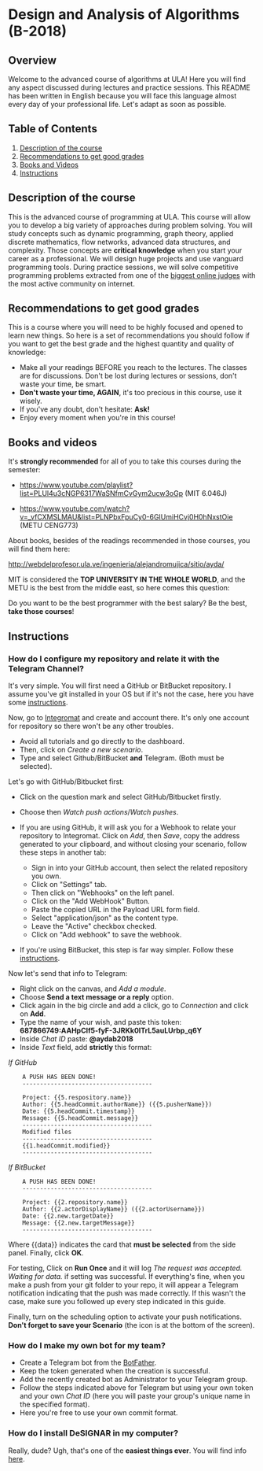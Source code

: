# Design and Analysis of Algorithms (B-2018)

## Overview

Welcome to the advanced course of algorithms at ULA! Here
you will find any aspect discussed during lectures and 
practice sessions. This README has been written in English
because you will face this language almost every day of your 
professional life. Let's adapt as soon as possible.

## Table of Contents

1. [Description of the course](#description-of-the-course)
2. [Recommendations to get good grades](#recomendations-to-get-good-grades)
3. [Books and Videos](#books-and-videos)
4. [Instructions](#instructions)

## Description of the course

This is the advanced course of programming at ULA. This course will allow you to develop a big variety of approaches during problem solving. You will study concepts such as dynamic programming, graph theory, applied discrete mathematics, flow networks, advanced data structures, and complexity. Those concepts are **critical knowledge** when you start your career as a professional. We will design huge projects and use vanguard programming tools. During practice sessions, we will solve competitive programming problems extracted from one of the [biggest online judges](https://www.spoj.com/) with the most active community on internet.

## Recommendations to get good grades

This is a course where you will need to be highly focused and
opened to learn new things. So here is a set of recommendations
you should follow if you want to get the best grade and the highest
quantity and quality of knowledge:

- Make all your readings BEFORE you reach to the lectures. The classes are for discussions.
Don't be lost during lectures or sessions, don't waste your time, be smart.
- **Don't waste your time, AGAIN**, it's too precious in this course, use it
wisely.
- If you've any doubt, don't hesitate: **Ask!**
- Enjoy every moment when you're in this course!

## Books and videos

It's **strongly recommended** for all of you to take this courses during the semester:

- https://www.youtube.com/playlist?list=PLUl4u3cNGP6317WaSNfmCvGym2ucw3oGp (MIT 6.046J)

- https://www.youtube.com/watch?v=_vfCXMSLMAU&list=PLNPbxFpuCy0-6GIUmiHCvj0H0hNxstOie (METU CENG773)

About books, besides of the readings recommended in those courses, you will find them here:

http://webdelprofesor.ula.ve/ingenieria/alejandromujica/sitio/ayda/

MIT is considered the **TOP UNIVERSITY IN THE WHOLE WORLD**, and the METU is 
the best from the middle east, so here comes this question:

Do you want to be the best programmer with the best salary? Be the best, **take those courses**! 

## Instructions

### How do I configure my repository and relate it with the Telegram Channel?

It's very simple. You will first need a GitHub or BitBucket repository. I assume you've
git installed in your OS but if it's not the case, here you have some [instructions](https://www.linode.com/docs/development/version-control/how-to-install-git-on-linux-mac-and-windows/).

Now, go to [Integromat](https://www.integromat.com/) and create and account there.
It's only one account for repository so there won't be any other troubles.

- Avoid all tutorials and go directly to the dashboard. 
- Then, click on *Create a new scenario*.
- Type and select Github/BitBucket **and** Telegram. (Both must be selected).

Let's go with GitHub/Bitbucket first:

- Click on the question mark and select GitHub/Bitbucket firstly.
- Choose then *Watch push actions*/*Watch pushes*.
- If you are using GitHub, it will ask you for a Webhook to relate your repository to Integromat. Click on *Add*, then *Save*, copy the address generated to your clipboard, and without closing your scenario, follow these steps in another tab:
    - Sign in into your GitHub account, then select the related repository you own.
    - Click on "Settings" tab.
    - Then click on "Webhooks" on the left panel.
    - Click on the "Add WebHook" Button.
    - Paste the copied URL in the Payload URL form field.
    - Select "application/json" as the content type.
    - Leave the "Active" checkbox checked.
    - Click on "Add webhook" to save the webhook.

- If you're using BitBucket, this step is far way simpler. Follow these [instructions](https://www.integromat.com/en/kb/pkg/bitbucket/index.html).


Now let's send that info to Telegram:

- Right click on the canvas, and *Add a module*.
- Choose **Send a text message or a reply** option.
- Click again in the big circle and add a click, go to *Connection* and click on **Add**.
- Type the name of your wish, and paste this token: **687866749:AAHpCIf5-fyF-3JRKk0ITrL5auLUrbp_q6Y**
- Inside *Chat ID* paste: **@aydab2018**
- Inside *Text* field, add **strictly** this format:

*If GitHub*

```
    A PUSH HAS BEEN DONE!
    -------------------------------------

    Project: {{5.respository.name}}
    Author: {{5.headCommit.authorName}} ({{5.pusherName}})
    Date: {{5.headCommit.timestamp}}
    Message: {{5.headCommit.message}}
    -------------------------------------
    Modified files
    -------------------------------------
    {{1.headCommit.modified}}
    -------------------------------------
```

*If BitBucket*


```
    A PUSH HAS BEEN DONE!
    -------------------------------------

    Project: {{2.repository.name}}
    Author: {{2.actorDisplayName}} ({{2.actorUsername}})
    Date: {{2.new.targetDate}}
    Message: {{2.new.targetMessage}}
    -------------------------------------
```

Where {{data}} indicates the card that **must be selected** from the side panel. Finally, click **OK**.

For testing, Click on **Run Once** and it will log *The request was accepted. Waiting for data.* if setting was successful. If everything's fine, when you make a push from your git folder to your repo, it will appear a Telegram notification indicating that the push was made correctly. If this wasn't the case, make sure you followed up every step indicated in this guide.

Finally, turn on the scheduling option to activate your push notifications. **Don't forget to save your Scenario** (the icon is at the bottom of the screen).

### How do I make my own bot for my team?

- Create a Telegram bot from the [BotFather](https://telegram.me/BotFather).
- Keep the token generated when the creation is successful.
- Add the recently created bot as Administrator to your Telegram group.
- Follow the steps indicated above for Telegram but using your own token and your
own *Chat ID* (here you will paste your group's unique name in the specified format).
- Here you're free to use your own commit format.

### How do I install DeSIGNAR in my computer?

Really, dude? Ugh, that's one of the **easiest things ever**. You will find info [here](https://github.com/R3mmurd/DeSiGNAR).
